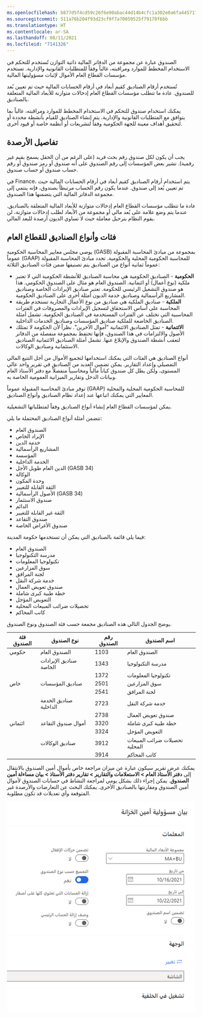 ```yaml
---
ms.openlocfilehash: b877d5f4cd59c26f6e90abac44d14b4cfc1a302e0a6fa44571775046bd274a7b
ms.sourcegitcommit: 511a76b204f93d23cf9f7a70059525f79170f6bb
ms.translationtype: HT
ms.contentlocale: ar-SA
ms.lasthandoff: 08/11/2021
ms.locfileid: "7141326"
---
```

الصندوق عبارة عن مجموعة من الدفاتر المالية ذاتية التوازن تُستخدم للتحكم في الاستخدام المخطط للموارد ومراقبته، غالباً وفقاً للمتطلبات القانونية والإدارية. تستخدم مؤسسات القطاع العام الأموال لإثبات مسؤوليتها المالية.

تُستخدم أرقام الصناديق كقيم أبعاد في أرقام الحسابات المالية حيث تم تعيين بُعد للصندوق. عادة ما تتطلب مؤسسات القطاع العام إدخالات متوازنة للأبعاد المالية المتعلقة بالصناديق.

يمكنك استخدام صندوق للتحكم في الاستخدام المخطط للموارد ومراقبته، غالباً بما يتوافق مع المتطلبات القانونية والإدارية. يتم إنشاء الصناديق للقيام بأنشطة محددة أو لتحقيق أهداف معينة للجهة الحكومية وفقاً لتشريعات أو أنظمة خاصة أو قيود أخرى.

## <a name="fund-details"></a>تفاصيل الأرصدة

يجب أن يكون لكل صندوق رقم بحث فريد (على الرغم من أن الحقل يسمح بقيم غير رقمية). تشير بعض المؤسسات إلى رقم الصندوق على أنه صندوق أو رمز صندوق أو رقم حساب صندوق أو حساب صندوق.

في Finance، يتم استخدام أرقام الصناديق كقيم أبعاد في أرقام الحسابات المالية حيث تم تعيين بُعد إلى صندوق.
عندما يكون رقم الحساب مرتبطاً بصندوق، فإنه ينتمي إلى مجموعة الدفاتر المالية التي يتضمنها هذا الصندوق.

عادة ما تتطلب مؤسسات القطاع العام إدخالات متوازنة للأبعاد المالية المتعلقة بالصناديق. عندما يتم وضع علامة على بُعد مالي أو مجموعة من الأبعاد لطلب إدخالات متوازنة، لن يقوم النظام بترحيل معاملة حيث لا تساوي الديون أرصدة للبعد المالي.

## <a name="fund-classes-and-fund-types-for-public-sector"></a>فئات وأنواع الصناديق للقطاع العام

يوصي مجلس معايير المحاسبة الحكومية (GASB) بمجموعة من مبادئ المحاسبة المقبولة عموماً (GAAP) للمحاسبة الحكومية المحلية والحكومية. تحدد مبادئ المحاسبة المقبولة عموماً ثمانية أنواع من الصناديق يتم تصنيفها ضمن فئات الصناديق الثلاثة:

-   **الحكومية** - الصناديق الحكومية هي محاسبة الصناديق للأنشطة الحكومية التي لا تعتبر ملكية (نوع أعمال) أو ائتمانية. الصندوق العام هو مثال على الصندوق الحكومي. هذا هو صندوق التشغيل الرئيسي للحكومة. تعتبر صناديق الإيرادات الخاصة وصناديق المشاريع الرأسمالية وصناديق خدمة الديون أمثلة أخرى على الصناديق الحكومية.
-   **الملكية** - صناديق الملكية هي صناديق من نوع الأعمال التجارية تستخدم طريقة المحاسبة على أساس الاستحقاق لتسجيل الإيرادات والمصروفات في الفترات المحاسبية التي تختلف عن الفترات المستخدمة في الصناديق الحكومية. تشمل أمثلة الصناديق الخاضعة للملكية صناديق المؤسسات وصناديق الخدمات الداخلية.
-   **الائتمانية** - تمثل الصناديق الائتمانية "أموال الآخرين". نظراً لأن الحكومة لا تمتلك الأصول والالتزامات في هذا الصندوق، فإنها تحتفظ بمجموعة منفصلة من الدفاتر لتعقب أنشطة الصندوق والإبلاغ عنها. تشمل أمثلة الصناديق الائتمانية الصناديق الاستئمانية وصناديق الوكالات.

أنواع الصناديق هي الفئات التي يمكنك استخدامها لتجميع الأموال من أجل التتبع المالي التفصيلي وإعداد التقارير. يمكن تضمين العديد من الصناديق في تقرير واحد عالي المستوى، ولكن يظل كل صندوق كياناً مالياً ومحاسبياً منفصلاً مع دفتر الأستاذ العام وبيانات الدخل وتقارير الميزانية العمومية الخاصة به.

توفر مبادئ المحاسبة المقبولة عموماً (GAAP) للمحاسبة الحكومية المحلية والمحلية المعايير التي يمكنك اتباعها عند إعداد نظام الصناديق وأنواع الصناديق.

يمكن لمؤسسات القطاع العام إنشاء أنواع الصناديق وفقاً لمتطلباتها التشغيلية.

تتضمن أمثلة أنواع الصناديق المحتملة ما يلي:

-   الصندوق العام
-   الإيراد الخاص
-   خدمة الدين
-   المشاريع الرأسمالية
-   المؤسسة
-   الخدمة الداخلية
-   الدين العام طويل الأجل (GASB 34)
-   الوكالة
-   وحدة المكون
-   الثقة القابلة للتغيير
-   الأصول الرأسمالية (GASB 34)
-   صندوق الاستثمار
-   الدائم
-   الثقة غير القابلة للتغيير
-   صندوق التقاعد
-   صندوق الأغراض الخاصة

فيما يلي قائمة بالصناديق التي يمكن أن تستخدمها حكومة المدينة:

-   الصندوق العام
-   مدرسة التكنولوجيا
-   تكنولوجيا المعلومات
-   سوق المزارعين
-   لجنة المرافق
-   خدمة شركة النقل
-   صندوق تعويض العمال
-   خطة طبية كبرى شاملة
-   التعويض المؤجل
-   تحصيلات ضرائب المبيعات المحلية
-   كاتب المحاكم

يوضح الجدول التالي هذه الصناديق مجمعة حسب فئة الصندوق ونوع الصندوق.

| فئة الصندوق | **نوع الصندوق** |  **رقم الصندوق** | **اسم الصندوق** |
 | ------------- | ------------- | ------------- | ------------- |
 | حكومي  | الصندوق العام  |  1103 | الصندوق العام |
 |  | صناديق الإيرادات الخاصة | 1343  | مدرسة التكنولوجيا |
|  |  | 1372  | تكنولوجيا المعلومات |
 | خاص | صناديق المؤسسات  | 2501  | سوق المزارعين |
 |  |  | 2541  | لجنة المرافق |
|   | صناديق الخدمة الداخلية  |  2723 | خدمة شركة النقل |
|   |   |  2738  | صندوق تعويض العمال |
| ائتماني | أموال صندوق التقاعد  |  3320  |  خطة طبية كبرى شاملة |
|   |   |  3324  | التعويض المؤجل |
|  | صناديق الوكالات  |  3912  | تحصيلات ضرائب المبيعات المحلية |
|   |  |  3914  | كاتب المحاكم |

يمكنك عرض تقرير سيكون عبارة عن ميزان مراجعة خاص بأموال أمين الصندوق بالانتقال إلى **دفتر الأستاذ العام > الاستعلامات والتقارير > تقارير دفتر الأستاذ > بيان مساءلة أمين الصندوق**. يمكن إجراء ذلك بشكل يومي لمراجعة النشاط في حسابات الصندوق لأموال أمين الصندوق ومقارنتها بالصناديق الأخرى. يمكنك البحث عن التعارضات والأرصدة غير المتوقعة وأي تعديلات قد تكون مطلوبة.  


![ لقطة شاشة لبيان مساءلة أمين الصندوق](../media/treasurers-statement-of-accountability-ss.png)